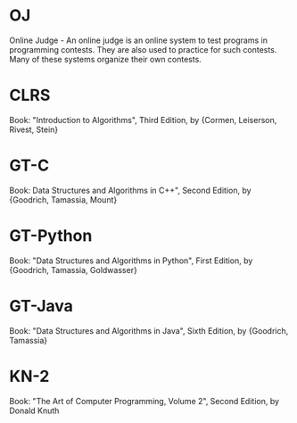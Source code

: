 # OJ
Online Judge - An online judge is an online system to test programs in programming contests. They are also used to practice for such contests. Many of these systems organize their own contests.

# CLRS
Book: "Introduction to Algorithms", Third Edition, by {Cormen, Leiserson, Rivest, Stein}

# GT-C
Book: Data Structures and Algorithms in C++", Second Edition, by {Goodrich, Tamassia, Mount}

# GT-Python
Book: "Data Structures and Algorithms in Python", First Edition, by {Goodrich, Tamassia, Goldwasser}

# GT-Java
Book: "Data Structures and Algorithms in Java", Sixth Edition, by {Goodrich, Tamassia}

# KN-2
Book: "The Art of Computer Programming, Volume 2", Second Edition, by Donald Knuth 
